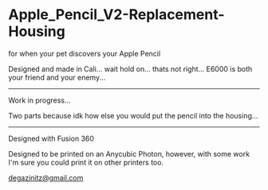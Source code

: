 # Apple_Pencil_V2-Replacement-Housing
for when your pet discovers your Apple Pencil

Designed and made in Cali... wait hold on... thats not right... 
E6000 is both your friend and your enemy...
_________________________________________________________________________________

Work in progress... 

Two parts because idk how else you would put the pencil into the housing...
_________________________________________________________________________________
Designed with Fusion 360

Designed to be printed on an Anycubic Photon, however, with some work I'm sure you could print it on other printers too. 


degazinitz@gmail.com

